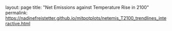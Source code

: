 layout: page
title: "Net Emissions against Temperature Rise in 2100"
permalink: https://nadinefreistetter.github.io/mitpotplots/netemis_T2100_trendlines_interactive.html
